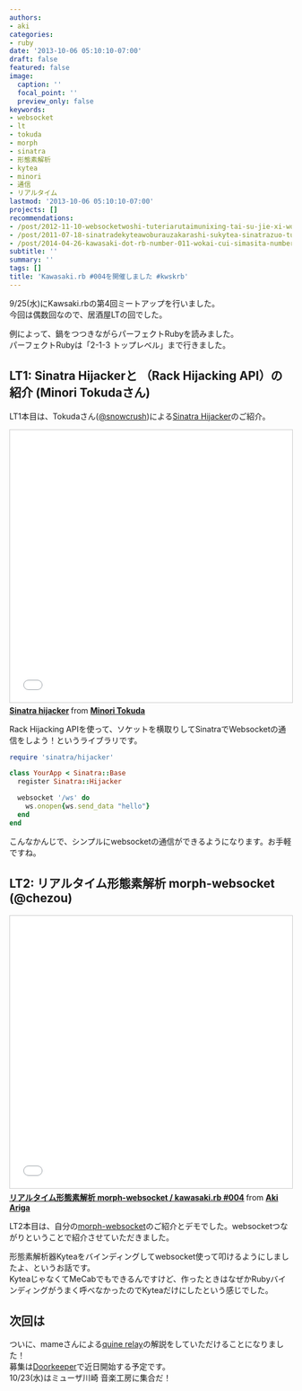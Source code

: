```yaml
---
authors:
- aki
categories:
- ruby
date: '2013-10-06 05:10:10-07:00'
draft: false
featured: false
image:
  caption: ''
  focal_point: ''
  preview_only: false
keywords:
- websocket
- lt
- tokuda
- morph
- sinatra
- 形態素解析
- kytea
- minori
- 通信
- リアルタイム
lastmod: '2013-10-06 05:10:10-07:00'
projects: []
recommendations:
- /post/2012-11-10-websocketwoshi-tuteriarutaimunixing-tai-su-jie-xi-wosurumorph-websocketwozuo-tutemita/
- /post/2011-07-18-sinatradekyteawoburauzakarashi-sukytea-sinatrazuo-tutemita/
- /post/2014-04-26-kawasaki-dot-rb-number-011-wokai-cui-simasita-number-kwskrb/
subtitle: ''
summary: ''
tags: []
title: 'Kawasaki.rb #004を開催しました #kwskrb'
---
```


9/25(水)にKawsaki.rbの第4回ミートアップを行いました。  
今回は偶数回なので、居酒屋LTの回でした。

例によって、鍋をつつきながらパーフェクトRubyを読みました。  
パーフェクトRubyは「2-1-3 トップレベル」まで行きました。

## LT1: Sinatra Hijackerと （Rack Hijacking API）の紹介 (Minori Tokudaさん)
LT1本目は、Tokudaさん([@snowcrush](https://twitter.com/snowcrush))による[Sinatra Hijacker](https://github.com/minoritea/sinatra-hijacker)のご紹介。

<iframe src="//www.slideshare.net/slideshow/embed_code/key/BSA3YyJloFxpdA" width="595" height="485" frameborder="0" marginwidth="0" marginheight="0" scrolling="no" style="border:1px solid #CCC; border-width:1px; margin-bottom:5px; max-width: 100%;" allowfullscreen> </iframe> <div style="margin-bottom:5px"> <strong> <a href="//www.slideshare.net/minoritokuda/sinatra-hijacker" title="Sinatra hijacker" target="_blank">Sinatra hijacker</a> </strong> from <strong><a href="//www.slideshare.net/minoritokuda" target="_blank">Minori Tokuda</a></strong> </div>

Rack Hijacking APIを使って、ソケットを横取りしてSinatraでWebsocketの通信をしよう！というライブラリです。

```rb
require 'sinatra/hijacker'

class YourApp < Sinatra::Base
  register Sinatra::Hijacker

  websocket '/ws' do
    ws.onopen{ws.send_data "hello"}
  end
end
```

こんなかんじで、シンプルにwebsocketの通信ができるようになります。お手軽ですね。

## LT2: リアルタイム形態素解析 morph-websocket (@chezou)
<iframe src="//www.slideshare.net/slideshow/embed_code/key/mUUmC2lBKEjKIP" width="595" height="485" frameborder="0" marginwidth="0" marginheight="0" scrolling="no" style="border:1px solid #CCC; border-width:1px; margin-bottom:5px; max-width: 100%;" allowfullscreen> </iframe> <div style="margin-bottom:5px"> <strong> <a href="//www.slideshare.net/chezou/morphwebsocket" title="リアルタイム形態素解析 morph-websocket / kawasaki.rb #004" target="_blank">リアルタイム形態素解析 morph-websocket / kawasaki.rb #004</a> </strong> from <strong><a href="//www.slideshare.net/chezou" target="_blank">Aki Ariga</a></strong> </div>

LT2本目は、自分の[morph-websocket](https://chezo.uno/post/2012-11-10-websocketwoshi-tuteriarutaimunixing-tai-su-jie-xi-wosurumorph-websocketwozuo-tutemita/)のご紹介とデモでした。websocketつながりということで紹介させていただきました。

形態素解析器Kyteaをバインディングしてwebsocket使って叩けるようにしましたよ、というお話です。  
KyteaじゃなくてMeCabでもできるんですけど、作ったときはなぜかRubyバインディングがうまく呼べなかったのでKyteaだけにしたという感じでした。

## 次回は
ついに、mameさんによる[quine relay](https://github.com/mame/quine-relay)の解説をしていただけることになりました！  
募集は[Doorkeeper](http://kawasakirb.doorkeeper.jp/)で近日開始する予定です。  
10/23(水)はミューザ川崎 音楽工房に集合だ！